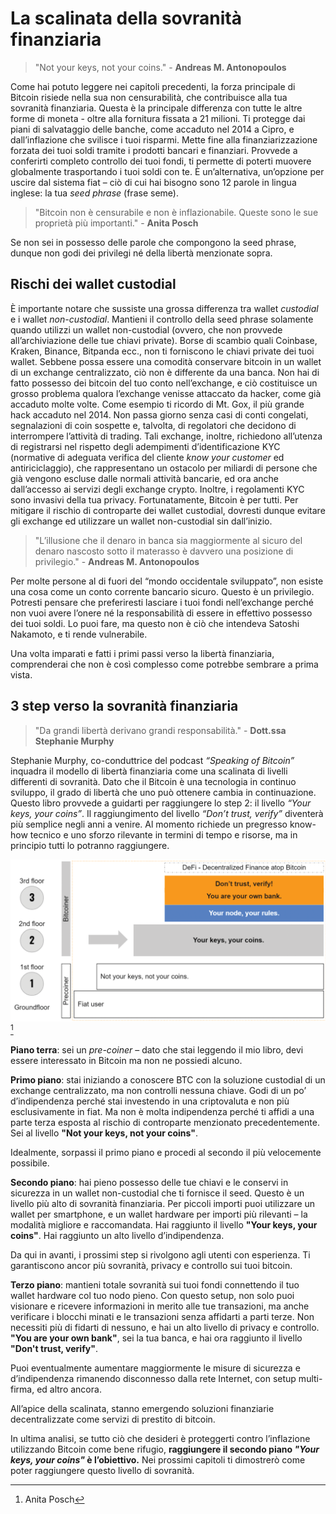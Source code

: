 # La scalinata della sovranità finanziaria

> "Not your keys, not your coins." - **Andreas M. Antonopoulos**

Come hai potuto leggere nei capitoli precedenti, la forza principale di Bitcoin risiede nella sua non censurabilità, che contribuisce alla tua sovranità finanziaria. Questa è la principale differenza con tutte le altre forme di moneta - oltre alla fornitura fissata a 21 milioni. Ti protegge dai piani di salvataggio delle banche, come accaduto nel 2014 a Cipro, e dall’inflazione che svilisce i tuoi risparmi. Mette fine alla finanziarizzazione forzata dei tuoi soldi tramite i prodotti bancari e finanziari. Provvede a conferirti completo controllo dei tuoi fondi, ti permette di poterti muovere globalmente trasportando i tuoi soldi con te. È un’alternativa, un’opzione per uscire dal sistema fiat – ciò di cui hai bisogno sono 12 parole in lingua inglese: la tua _seed phrase_ (frase seme).

> "Bitcoin non è censurabile e non è inflazionabile. Queste sono le sue proprietà più importanti." - **Anita Posch**

Se non sei in possesso delle parole che compongono la seed phrase, dunque non godi dei privilegi né della libertà menzionate sopra.

## Rischi dei wallet custodial
È importante notare che sussiste una grossa differenza tra wallet _custodial_ e i wallet _non-custodial_. Mantieni il controllo della seed phrase solamente quando utilizzi un wallet non-custodial (ovvero, che non provvede all’archiviazione delle tue chiavi private). Borse di scambio quali Coinbase, Kraken, Binance, Bitpanda ecc., non ti forniscono le chiavi private dei tuoi wallet. Sebbene possa essere una comodità conservare bitcoin in un wallet di un exchange centralizzato, ciò non è differente da una banca. Non hai di fatto possesso dei bitcoin del tuo conto nell’exchange, e ciò costituisce un grosso problema qualora l’exchange venisse attaccato da hacker, come già accaduto molte volte. Come esempio ti ricordo di Mt. Gox, il più grande hack accaduto nel 2014. Non passa giorno senza casi di conti congelati, segnalazioni di coin sospette e, talvolta, di regolatori che decidono di interrompere l’attività di trading. Tali exchange, inoltre, richiedono all’utenza di registrarsi nel rispetto degli adempimenti d’identificazione KYC (normative di adeguata verifica del cliente _know your customer_ ed antiriciclaggio), che rappresentano un ostacolo per miliardi di persone che già vengono escluse dalle normali attività bancarie, ed ora anche dall’accesso ai servizi degli exchange crypto. Inoltre, i regolamenti KYC sono invasivi della tua privacy. Fortunatamente, Bitcoin è per tutti. Per mitigare il rischio di controparte dei wallet custodial, dovresti dunque evitare gli exchange ed utilizzare un wallet non-custodial sin dall’inizio.

> "L’illusione che il denaro in banca sia maggiormente al sicuro del denaro nascosto sotto il materasso è davvero una posizione di privilegio." - **Andreas M. Antonopoulos**

Per molte persone al di fuori del “mondo occidentale sviluppato”, non esiste una cosa come un conto corrente bancario sicuro. Questo è un privilegio. Potresti pensare che preferiresti lasciare i tuoi fondi nell’exchange perché non vuoi avere l’onere né la responsabilità di essere in effettivo possesso dei tuoi soldi. Lo puoi fare, ma questo non è ciò che intendeva Satoshi Nakamoto, e ti rende vulnerabile.

Una volta imparati e fatti i primi passi verso la libertà finanziaria, comprenderai che non è così complesso come potrebbe sembrare a prima vista.

## 3 step verso la sovranità finanziaria

>"Da grandi libertà derivano grandi responsabilità." - **Dott.ssa Stephanie Murphy**

Stephanie Murphy, co-conduttrice del podcast _“Speaking of Bitcoin”_ inquadra il modello di libertà finanziaria come una scalinata di livelli differenti di sovranità. Dato che il Bitcoin è una tecnologia in continuo sviluppo, il grado di libertà che uno può ottenere cambia in continuazione. Questo libro provvede a guidarti per raggiungere lo step 2: il livello _“Your keys, your coins”_. Il raggiungimento del livello _“Don’t trust, verify”_ diventerà più semplice negli anni a venire. Al momento richiede un pregresso know-how tecnico e uno sforzo rilevante in termini di tempo e risorse, ma in principio tutti lo potranno raggiungere.

![3 steps to financial sovereignty](assets/_staircase-sovereignty-3-steps.png) [^68]

**Piano terra**: sei un _pre-coiner_ – dato che stai leggendo il mio libro, devi essere interessato in Bitcoin ma non ne possiedi alcuno.

**Primo piano**: stai iniziando a conoscere BTC con la soluzione custodial di un exchange centralizzato, ma non controlli nessuna chiave. Godi di un po’ d’indipendenza perché stai investendo in una criptovaluta e non più esclusivamente in fiat. Ma non è molta indipendenza perché ti affidi a una parte terza esposta al rischio di controparte menzionato precedentemente. Sei al livello **"Not your keys, not your coins"**.

Idealmente, sorpassi il primo piano e procedi al secondo il più velocemente possibile.

**Secondo piano**: hai pieno possesso delle tue chiavi e le conservi in sicurezza in un wallet non-custodial che ti fornisce il seed. Questo è un livello più alto di sovranità finanziaria. Per piccoli importi puoi utilizzare un wallet per smartphone, e un wallet hardware per importi più rilevanti – la modalità migliore e raccomandata. Hai raggiunto il livello **"Your keys, your coins"**. Hai raggiunto un alto livello d’indipendenza.

Da qui in avanti, i prossimi step si rivolgono agli utenti con esperienza. Ti garantiscono ancor più sovranità, privacy e controllo sui tuoi bitcoin.

**Terzo piano**: mantieni totale sovranità sui tuoi fondi connettendo il tuo wallet hardware col tuo nodo pieno. Con questo setup, non solo puoi visionare e ricevere informazioni in merito alle tue transazioni, ma anche verificare i blocchi minati e le transazioni senza affidarti a parti terze. Non necessiti più di fidarti di nessuno, e hai un alto livello di privacy e controllo. **"You are your own bank"**, sei la tua banca, e hai ora raggiunto il livello **"Don't trust, verify"**.

Puoi eventualmente aumentare maggiormente le misure di sicurezza e d’indipendenza rimanendo disconnesso dalla rete Internet, con setup multi-firma, ed altro ancora.

All’apice della scalinata, stanno emergendo soluzioni finanziarie decentralizzate come servizi di prestito di bitcoin.

In ultima analisi, se tutto ciò che desideri è proteggerti contro l’inflazione utilizzando Bitcoin come bene rifugio, **raggiungere il secondo piano _"Your keys, your coins"_ è l’obiettivo.** Nei prossimi capitoli ti dimostrerò come poter raggiungere questo livello di sovranità.

[^68]: Anita Posch
